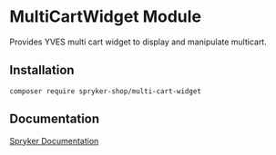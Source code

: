 # MultiCartWidget Module

Provides YVES multi cart widget to display and manipulate multicart.

## Installation

```
composer require spryker-shop/multi-cart-widget
```

## Documentation

[Spryker Documentation](https://academy.spryker.com)
